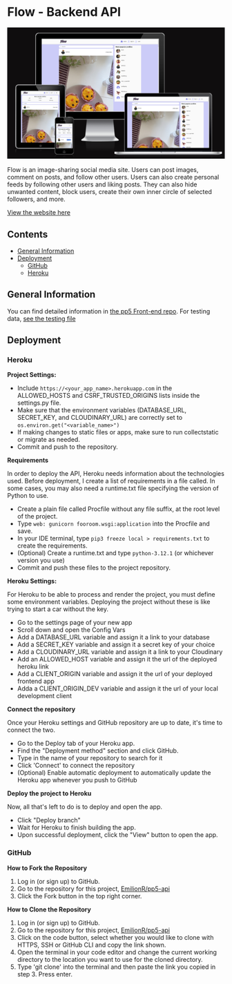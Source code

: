 # Flow - Backend API
![Project-image](https://github.com/EmilionR/pp5-frontend/blob/main/documentation/responsive.png)

Flow is an image-sharing social media site. Users can post images, comment on posts, and follow other users.
Users can also create personal feeds by following other users and liking posts. They can also hide unwanted content, block users, create their own inner circle of selected followers, and more.

[View the website here](https://emil-pp5-frontend-9557540625e4.herokuapp.com/)

## Contents


* [General Information](#general-information)
* [Deployment](#deployment)
  * [GitHub](#github)
  * [Heroku](#heroku)

## General Information

You can find detailed information in [the pp5 Front-end repo](https://github.com/EmilionR/pp5-frontend). For testing data, [see the testing file](https://github.com/EmilionR/pp5-frontend/blob/main/TESTING.md)

## Deployment

### Heroku

__Project Settings:__

* Include ```https://<your_app_name>.herokuapp.com``` in the ALLOWED_HOSTS and CSRF_TRUSTED_ORIGINS lists inside the settings.py file.
* Make sure that the environment variables (DATABASE_URL, SECRET_KEY, and CLOUDINARY_URL) are correctly set to ```os.environ.get("<variable_name>")```
* If making changes to static files or apps, make sure to run collectstatic or migrate as needed.
* Commit and push to the repository.

__Requirements__

In order to deploy the API, Heroku needs information about the technologies used. Before deployment, I create a list of requirements in a file called. In some cases, you may also need a runtime.txt file specifying the version of Python to use.

* Create a plain file called Procfile without any file suffix, at the root level of the project.
* Type ```web: gunicorn fooroom.wsgi:application``` into the Procfile and save.
* In your IDE terminal, type ```pip3 freeze local > requirements.txt``` to create the requirements.
* (Optional) Create a runtime.txt and type ```python-3.12.1``` (or whichever version you use)
* Commit and push these files to the project repository.

__Heroku Settings:__

For Heroku to be able to process and render the project, you must define some environment variables.
Deploying the project without these is like trying to start a car without the key.

* Go to the settings page of your new app
* Scroll down and open the Config Vars
* Add a DATABASE_URL variable and assign it a link to your database
* Add a SECRET_KEY variable and assign it a secret key of your choice
* Add a CLOUDINARY_URL variable and assign it a link to your Cloudinary
* Add an ALLOWED_HOST variable and assign it the url of the deployed heroku link
* Add a CLIENT_ORIGIN variable and assign it the url of your deployed frontend app
* Adda a CLIENT_ORIGIN_DEV variable and assign it the url of your local development client

__Connect the repository__

Once your Heroku settings and GitHub repository are up to date, it's time to connect the two.

* Go to the Deploy tab of your Heroku app.
* Find the "Deployment method" section and click GitHub.
* Type in the name of your repository to search for it
* Click 'Connect' to connect the repository
* (Optional) Enable automatic deployment to automatically update the Heroku app whenever you push to GitHub

__Deploy the project to Heroku__

Now, all that's left to do is to deploy and open the app.

* Click "Deploy branch"
* Wait for Heroku to finish building the app.
* Upon successful deployment, click the "View" button to open the app.

### GitHub

__How to Fork the Repository__

1. Log in (or sign up) to GitHub.
2. Go to the repository for this project, [EmilionR/pp5-api](https://github.com/EmilionR/pp5-api)
3. Click the Fork button in the top right corner.

__How to Clone the Repository__

1. Log in (or sign up) to GitHub.
2. Go to the repository for this project, [EmilionR/pp5-api](https://github.com/EmilionR/pp5-api)
3. Click on the code button, select whether you would like to clone with HTTPS, SSH or GitHub CLI and copy the link shown.
4. Open the terminal in your code editor and change the current working directory to the location you want to use for the cloned directory.
5. Type 'git clone' into the terminal and then paste the link you copied in step 3. Press enter.
